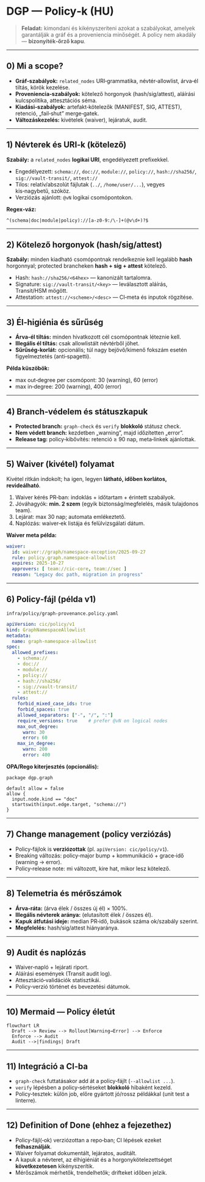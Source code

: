 # DGP — Policy‑k (HU)

> **Feladat:** kimondani és kikényszeríteni azokat a szabályokat, amelyek garantálják a gráf és a proveniencia minőségét. A policy nem akadály — **bizonyíték‑őrző kapu**.

---

## 0) Mi a scope?

* **Gráf‑szabályok:** `related_nodes` URI‑grammatika, névtér‑allowlist, árva‑él tiltás, körök kezelése.
* **Proveniencia‑szabályok:** kötelező horgonyok (hash/sig/attest), aláírási kulcspolitika, attesztációs séma.
* **Kiadási‑szabályok:** artefakt‑kötelezők (MANIFEST, SIG, ATTEST), retenció, „fail‑shut” merge‑gatek.
* **Változáskezelés:** kivételek (waiver), lejáratuk, audit.

---

## 1) Névterek és URI‑k (kötelező)

**Szabály:** a `related_nodes` **logikai URI**, engedélyezett prefixekkel.

* Engedélyezett: `schema://`, `doc://`, `module://`, `policy://`, `hash://sha256/`, `sig://vault-transit/`, `attest://`
* Tilos: relatív/abszolút fájlutak (`../`, `/home/user/...`), vegyes kis‑nagybetű, szóköz.
* Verziózás ajánlott: `@vN` logikai csomópontokon.

**Regex‑váz:**

```regex
^(schema|doc|module|policy)://[a-z0-9:/\-]+(@v\d+)?$
```

---

## 2) Kötelező horgonyok (hash/sig/attest)

**Szabály:** minden kiadható csomópontnak rendelkeznie kell legalább **hash** horgonnyal; protected brancheken **hash + sig + attest** kötelező.

* Hash: `hash://sha256/<64hex>` — kanonizált tartalomra.
* Signature: `sig://vault-transit/<key>` — leválasztott aláírás, Transit/HSM mögött.
* Attestation: `attest://<scheme>/<desc>` — CI‑meta és inputok rögzítése.

---

## 3) Él‑higiénia és sűrűség

* **Árva‑él tiltás:** minden hivatkozott cél csomópontnak léteznie kell.
* **Illegális él tiltás:** csak allowlistált névtérből jöhet.
* **Sűrűség‑korlát:** opcionális; túl nagy bejövő/kimenő fokszám esetén figyelmeztetés (anti‑spagetti).

**Példa küszöbök:**

* max out‑degree per csomópont: 30 (warning), 60 (error)
* max in‑degree: 200 (warning), 400 (error)

---

## 4) Branch‑védelem és státuszkapuk

* **Protected branch:** `graph-check` és `verify` **blokkoló** státusz check.
* **Nem védett branch:** kezdetben „warning”, majd időzítetten „error”.
* **Release tag:** policy‑kibővítés: retenció ≥ 90 nap, meta‑linkek ajánlottak.

---

## 5) Waiver (kivétel) folyamat

Kivétel ritkán indokolt; ha igen, legyen **látható, időben korlátos, revideálható**.

1. Waiver kérés PR‑ban: indoklás + időtartam + érintett szabályok.
2. Jóváhagyók: **min. 2 szem** (egyik biztonság/megfelelés, másik tulajdonos team).
3. Lejárat: max 30 nap; automata emlékeztető.
4. Naplózás: waiver‑ek listája és felülvizsgálati dátum.

**Waiver meta példa:**

```yaml
waiver:
  id: waiver://graph/namespace-exception/2025-09-27
  rule: policy.graph.namespace-allowlist
  expires: 2025-10-27
  approvers: [ team://cic-core, team://sec ]
  reason: "Legacy doc path, migration in progress"
```

---

## 6) Policy‑fájl (példa v1)

`infra/policy/graph-provenance.policy.yaml`

```yaml
apiVersion: cic/policy/v1
kind: GraphNamespaceAllowlist
metadata:
  name: graph-namespace-allowlist
spec:
  allowed_prefixes:
    - schema://
    - doc://
    - module://
    - policy://
    - hash://sha256/
    - sig://vault-transit/
    - attest://
  rules:
    forbid_mixed_case_ids: true
    forbid_spaces: true
    allowed_separators: ["-", "/", ":"]
    require_versions: true    # prefer @vN on logical nodes
    max_out_degree:
      warn: 30
      error: 60
    max_in_degree:
      warn: 200
      error: 400
```

**OPA/Rego kiterjesztés (opcionális):**

```rego
package dgp.graph

default allow = false
allow {
  input.node.kind == "doc"
  startswith(input.edge.target, "schema://")
}
```

---

## 7) Change management (policy verziózás)

* Policy‑fájlok is **verziózottak** (pl. `apiVersion: cic/policy/v1`).
* Breaking változás: policy‑major bump + kommunikáció + grace‑idő (warning → error).
* Policy‑release note: mi változott, kire hat, mikor lesz kötelező.

---

## 8) Telemetria és mérőszámok

* **Árva‑ráta:** (árva élek / összes új él) × 100%.
* **Illegális névterek aránya:** (elutasított élek / összes él).
* **Kapuk átfutási ideje:** median PR‑idő, bukások száma ok/szabály szerint.
* **Megfelelés:** hash/sig/attest hiányaránya.

---

## 9) Audit és naplózás

* Waiver‑napló + lejárati riport.
* Aláírási események (Transit audit log).
* Attesztáció‑validációk statisztikái.
* Policy‑verzió történet és bevezetési dátumok.

---

## 10) Mermaid — Policy életút

```mermaid
flowchart LR
  Draft --> Review --> Rollout[Warning→Error] --> Enforce
  Enforce --> Audit
  Audit -->|findings| Draft
```

---

## 11) Integráció a CI‑ba

* `graph-check` futtatásakor add át a policy‑fájlt (`--allowlist ...`).
* `verify` lépésben a policy‑sértéseket **blokkoló** hibaként kezeld.
* Policy‑tesztek: külön job, előre gyártott jó/rossz példákkal (unit test a linterre).

---

## 12) Definition of Done (ehhez a fejezethez)

* Policy‑fájl(‑ok) verziózottan a repo‑ban; CI lépések ezeket **felhasználják**.
* Waiver folyamat dokumentált, lejáratos, auditált.
* A kapuk a névteret, az élhigiéniát és a horgonykötelezettséget **következetesen** kikényszerítik.
* Mérőszámok mérhetők, trendelhetők; drifteket időben jelzik.
